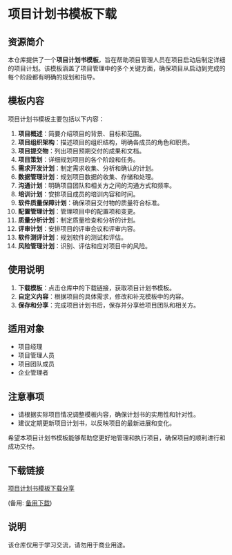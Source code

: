 # 项目计划书模板下载

## 资源简介

本仓库提供了一个**项目计划书模板**，旨在帮助项目管理人员在项目启动后制定详细的项目计划。该模板涵盖了项目管理中的多个关键方面，确保项目从启动到完成的每个阶段都有明确的规划和指导。

## 模板内容

项目计划书模板主要包括以下内容：

1. **项目概述**：简要介绍项目的背景、目标和范围。
2. **项目组织架构**：描述项目的组织结构，明确各成员的角色和职责。
3. **项目提交物**：列出项目预期交付的成果和文档。
4. **项目策划**：详细规划项目的各个阶段和任务。
5. **需求开发计划**：制定需求收集、分析和确认的计划。
6. **数据管理计划**：规划项目数据的收集、存储和处理。
7. **沟通计划**：明确项目团队和相关方之间的沟通方式和频率。
8. **培训计划**：安排项目成员的培训内容和时间。
9. **软件质量保障计划**：确保项目交付物的质量符合标准。
10. **配置管理计划**：管理项目中的配置项和变更。
11. **质量分析计划**：制定质量检查和分析的计划。
12. **评审计划**：安排项目的评审会议和评审内容。
13. **软件测评计划**：规划软件的测试和评估。
14. **风险管理计划**：识别、评估和应对项目中的风险。

## 使用说明

1. **下载模板**：点击仓库中的下载链接，获取项目计划书模板。
2. **自定义内容**：根据项目的具体需求，修改和补充模板中的内容。
3. **保存和分享**：完成项目计划书后，保存并分享给项目团队和相关方。

## 适用对象

- 项目经理
- 项目管理人员
- 项目团队成员
- 企业管理者

## 注意事项

- 请根据实际项目情况调整模板内容，确保计划书的实用性和针对性。
- 建议定期更新项目计划书，以反映项目的最新进展和变化。

希望本项目计划书模板能够帮助您更好地管理和执行项目，确保项目的顺利进行和成功交付。

## 下载链接
[项目计划书模板下载分享]() 

(备用: [备用下载](https://pan.baidu.com/s/10XVgoDM5VVu60vzIhL9niQ?pwd=1234))

## 说明

该仓库仅用于学习交流，请勿用于商业用途。
